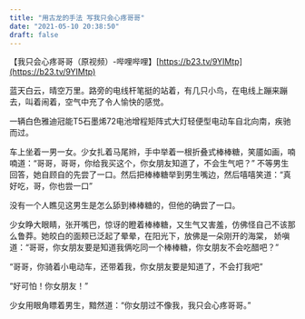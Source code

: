```yaml
---
title: "用古龙的手法 写我只会心疼哥哥"
date: "2021-05-10 20:38:50"
draft: false
---
```

【我只会心疼哥哥（原视频）-哔哩哔哩】[https://b23.tv/9YIMtp](https://b23.tv/9YIMtp)

蓝天白云，晴空万里。路旁的电线杆笔挺的站着，有几只小鸟，在电线上蹦来蹦去，叫着闹着，空气中充了令人愉快的感觉。

一辆白色雅迪冠能T5石墨烯72电池增程矩阵式大灯轻便型电动车自北向南，疾驰而过。

车上坐着一男一女。少女扎着马尾辫，手中举着一根折叠式棒棒糖，笑靥如画，喃喃道：“哥哥，哥哥，你给我买这个，你女朋友知道了，不会生气吧？” 不等男生回答，她自顾自的先尝了一口。然后把棒棒糖举到男生嘴边，然后嘻嘻笑道：“真好吃，哥，你也尝一口”

没有一个人瞧见这男生是怎么舔到棒棒糖的，但他的确尝了一口。

少女睁大眼睛，张开嘴巴，惊讶的瞪着棒棒糖，又生气又害羞，仿佛怪自己不该那么鲁莽。她皎白的面颊已泛起了晕晕，在阳光下，放佛是一朵刚开的海棠， 娇嗔道：“哥哥，你女朋友要是知道我俩吃同一个棒棒糖，你女朋友不会吃醋吧？”

“哥哥，你骑着小电动车，还带着我，你女朋友要是知道了，不会打我吧”

“好可怕！你女朋友！”

少女用眼角瞟着男生，黯然道：“你女朋过不像我，我只会心疼哥哥。”